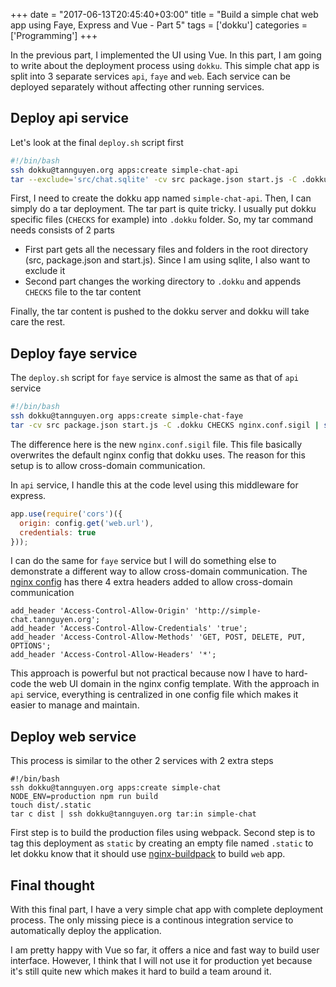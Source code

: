 +++
date = "2017-06-13T20:45:40+03:00"
title = "Build a simple chat web app using Faye, Express and Vue - Part 5"
tags = ['dokku']
categories = ['Programming']
+++

In the previous part, I implemented the UI using Vue. In this part, I am going to write about the deployment process using `dokku`. This simple chat app is split into 3 separate services `api`, `faye` and `web`. Each service can be deployed separately without affecting other running services.

<!--more-->
## Deploy api service
Let's look at the final `deploy.sh` script first

```bash
#!/bin/bash
ssh dokku@tannguyen.org apps:create simple-chat-api
tar --exclude='src/chat.sqlite' -cv src package.json start.js -C .dokku CHECKS | ssh dokku@tannguyen.org tar:in simple-chat-api
```

First, I need to create the dokku app named `simple-chat-api`. Then, I can simply do a tar deployment. The tar part is quite tricky. I usually put dokku specific files (`CHECKS` for example) into `.dokku` folder. So, my tar command needs consists of 2 parts

- First part gets all the necessary files and folders in the root directory (src, package.json and start.js). Since I am using sqlite, I also want to exclude it
- Second part changes the working directory to `.dokku` and appends `CHECKS` file to the tar content

Finally, the tar content is pushed to the dokku server and dokku will take care the rest.

## Deploy faye service
The `deploy.sh` script for `faye` service is almost the same as that of `api` service

```bash
#!/bin/bash
ssh dokku@tannguyen.org apps:create simple-chat-faye
tar -cv src package.json start.js -C .dokku CHECKS nginx.conf.sigil | ssh dokku@tannguyen.org tar:in simple-chat-faye
```

The difference here is the new `nginx.conf.sigil` file. This file basically overwrites the default nginx config that dokku uses. The reason for this setup is to allow cross-domain communication.

In `api` service, I handle this at the code level using this middleware for express.

```javascript
app.use(require('cors')({
  origin: config.get('web.url'),
  credentials: true
}));
```

I can do the same for `faye` service but I will do something else to demonstrate a different way to allow cross-domain communication. The [nginx config](https://github.com/tanqhnguyen/simple-chat-faye/blob/master/.dokku/nginx.conf.sigil) has there 4 extra headers added to allow cross-domain communication

```
add_header 'Access-Control-Allow-Origin' 'http://simple-chat.tannguyen.org';
add_header 'Access-Control-Allow-Credentials' 'true';
add_header 'Access-Control-Allow-Methods' 'GET, POST, DELETE, PUT, OPTIONS';
add_header 'Access-Control-Allow-Headers' '*';
```

This approach is powerful but not practical because now I have to hard-code the web UI domain in the nginx config template. With the approach in `api` service, everything is centralized in one config file which makes it easier to manage and maintain.

## Deploy web service
This process is similar to the other 2 services with 2 extra steps

```
#!/bin/bash
ssh dokku@tannguyen.org apps:create simple-chat
NODE_ENV=production npm run build
touch dist/.static
tar c dist | ssh dokku@tannguyen.org tar:in simple-chat
```

First step is to build the production files using webpack. Second step is to tag this deployment as `static` by creating an empty file named `.static` to let dokku know that it should use [nginx-buildpack](https://github.com/dokku/buildpack-nginx) to build `web` app.

## Final thought
With this final part, I have a very simple chat app with complete deployment process. The only missing piece is a continous integration service to automatically deploy the application.

I am pretty happy with Vue so far, it offers a nice and fast way to build user interface. However, I think that I will not use it for production yet because it's still quite new which makes it hard to build a team around it.
